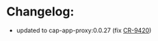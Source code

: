# Changelog:

* updated to cap-app-proxy:0.0.27 (fix [CR-9420](https://codefresh-io.atlassian.net/browse/CR-9420))

